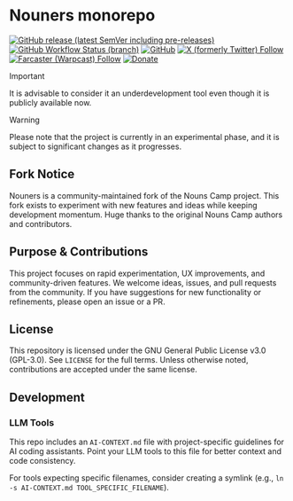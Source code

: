 # Nouners monorepo

[![GitHub release (latest SemVer including pre-releases)](https://img.shields.io/github/v/release/nouners/nouners?include_prereleases)](https://github.com/nouners/nouners/releases)
[![GitHub Workflow Status (branch)](https://img.shields.io/github/actions/workflow/status/nouners/nouners/build.yml)](https://github.com/nouners/nouners/actions/workflows/build.yml)
[![GitHub](https://img.shields.io/github/license/nouners/nouners)](https://github.com/nouners/nouners/blob/master/LICENSE)
[![X (formerly Twitter) Follow](https://img.shields.io/badge/follow-%40nekofar-ffffff?logo=x&style=flat)](https://x.com/nekofar)
[![Farcaster (Warpcast) Follow](https://img.shields.io/badge/follow-%40nekofar-855DCD.svg?logo=farcaster&logoColor=f5f5f5&style=flat)](https://warpcast.com/nekofar)
[![Donate](https://img.shields.io/badge/donate-nekofar.crypto-a2b9bc?logo=ethereum&logoColor=f5f5f5)](https://ud.me/nekofar.crypto)

> [!IMPORTANT]
> It is advisable to consider it an underdevelopment tool even though it is publicly available now.

> [!WARNING]
> Please note that the project is currently in an experimental phase, and it is subject to significant changes as it
> progresses.


## Fork Notice

Nouners is a community-maintained fork of the Nouns Camp project. This fork exists to experiment with new features and ideas while keeping development momentum. Huge thanks to the original Nouns Camp authors and contributors.

## Purpose & Contributions

This project focuses on rapid experimentation, UX improvements, and community-driven features. We welcome ideas, issues, and pull requests from the community. If you have suggestions for new functionality or refinements, please open an issue or a PR.

## License

This repository is licensed under the GNU General Public License v3.0 (GPL-3.0). See `LICENSE` for the full terms. Unless otherwise noted, contributions are accepted under the same license.

## Development

### LLM Tools

This repo includes an `AI-CONTEXT.md` file with project-specific guidelines for AI coding assistants. Point your LLM tools to this file for better context and code consistency.

For tools expecting specific filenames, consider creating a symlink (e.g., `ln -s AI-CONTEXT.md TOOL_SPECIFIC_FILENAME`).
